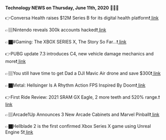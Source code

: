 <b>Technology NEWS on Thursday, June 11th, 2020</b> 📡📡📡 

👉Conversa Health raises $12M Series B for its digital health platform❗️<a href='https://techblock.club/?p=5309'> link</a>

👉🏽Nintendo reveals 300k accounts hacked❗️<a href='https://techblock.club/?p=5311'> link</a>

👉🏿#Gaming: The XBOX SERIES X, The Story So Far…❗️<a href='https://techblock.club/?p=5313'> link</a>

👉PUBG update 7.3 introduces C4, new vehicle damage mechanics and more❗️<a href='https://techblock.club/?p=5315'> link</a>

👉🏽You still have time to get Dad a DJI Mavic Air drone and save $300❗️<a href='https://techblock.club/?p=5317'> link</a>

👉🏿Metal: Hellsinger Is A Rhythm Action FPS Inspired By Doom❗️<a href='https://techblock.club/?p=5319'> link</a>

👉First Ride Review: 2021 SRAM GX Eagle, 2 more teeth and 520% range.❗️<a href='https://techblock.club/?p=5321'> link</a>

👉🏽Arcade1Up Announces 3 New Arcade Cabinets and Marvel Pinball❗️<a href='https://techblock.club/?p=5323'> link</a>

👉🏿Hellblade 2 is the first confirmed Xbox Series X game using Unreal Engine 5❗️<a href='https://techblock.club/?p=5325'> link</a>

